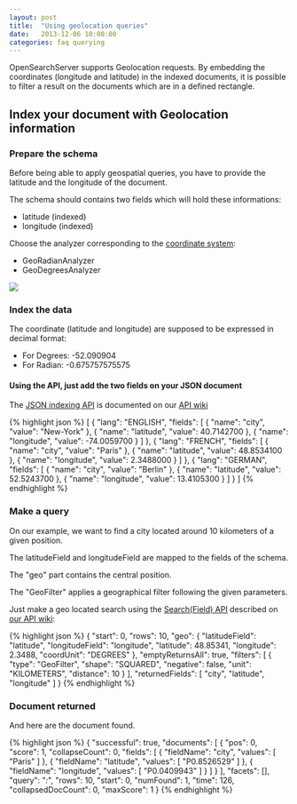```yaml
---
layout: post
title:  "Using geolocation queries"
date:   2013-12-06 10:00:00
categories: faq querying
---
```


OpenSearchServer supports Geolocation requests. By embedding the coordinates (longitude and latitude) in the indexed documents, it is possible to filter a result on the documents which are in a defined rectangle.

## Index your document with Geolocation information

### Prepare the schema

Before being able to apply geospatial queries, you have to provide the latitude and the longitude of the document.

The schema should contains two fields which will hold these informations:

- latitude (indexed) 
- longitude (indexed)

Choose the analyzer corresponding to the [coordinate system](http://en.wikipedia.org/wiki/Geographic_coordinate_system):

- GeoRadianAnalyzer
- GeoDegreesAnalyzer

<img class="img-rounded" src="{{ site.baseurl}}/assets/faq/geo_fields.png" />

### Index the data

The coordinate (latitude and longitude) are supposed to be expressed in decimal format:

- For Degrees: -52.090904
- For Radian: -0.675757575575

#### Using the API, just add the two fields on your JSON document

The [JSON indexing API](https://github.com/jaeksoft/opensearchserver/wiki/Document-put-JSON) is documented on our [API wiki](https://github.com/jaeksoft/opensearchserver/wiki/)

{% highlight json %}
[
  {
    "lang": "ENGLISH",
    "fields": [
      { "name": "city", "value": "New-York" },
      { "name": "latitude", "value": 40.7142700 },
      { "name": "longitude", "value": -74.0059700 }
    ]
  },
  {
    "lang": "FRENCH",
    "fields": [
      { "name": "city", "value": "Paris" },
      { "name": "latitude", "value": 48.8534100 },
      { "name": "longitude", "value": 2.3488000 }
     ]
   },
   {
    "lang": "GERMAN",
    "fields": [
      { "name": "city", "value": "Berlin" },
      { "name": "latitude", "value": 52.5243700 },
      { "name": "longitude", "value": 13.4105300 }
     ]
   }
] 
{% endhighlight %}

### Make a query

On our example, we want to find a city located around 10 kilometers of a given position.

The latitudeField and longitudeField are mapped to the fields of the schema.

The "geo" part contains the central position.

The "GeoFilter" applies a  geographical filter following the given parameters.

Just make a geo located search using the [Search(Field) API](https://github.com/jaeksoft/opensearchserver/wiki/Search-field) described on [our API wiki](https://github.com/jaeksoft/opensearchserver/wiki/):

{% highlight json %}
{
        "start": 0,
        "rows": 10,
        "geo": {
            "latitudeField": "latitude",
            "longitudeField": "longitude",
            "latitude": 48.85341,
            "longitude": 2.3488,
            "coordUnit": "DEGREES"
        },
        "emptyReturnsAll": true,
        "filters": [
            {
                "type": "GeoFilter",
                "shape": "SQUARED",
                "negative": false,
                "unit": "KILOMETERS",
                "distance": 10
            }
        ],
        "returnedFields": [ "city", "latitude", "longitude" ]
}
{% endhighlight %}

### Document returned

And here are the document found.

{% highlight json %}
{
    "successful": true,
    "documents": [
        {
            "pos": 0,
            "score": 1,
            "collapseCount": 0,
            "fields": [
                {
                    "fieldName": "city",
                    "values": [
                        "Paris"
                    ]
                },
                {
                    "fieldName": "latitude",
                    "values": [
                        "P0.8526529"
                    ]
                },
                {
                    "fieldName": "longitude",
                    "values": [
                        "P0.0409943"
                    ]
                }
            ]
        }
    ],
    "facets": [],
    "query": "*:*",
    "rows": 10,
    "start": 0,
    "numFound": 1,
    "time": 126,
    "collapsedDocCount": 0,
    "maxScore": 1
}
{% endhighlight %}
